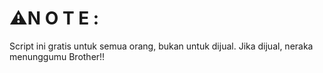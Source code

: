 # ⚠️N O T E :
Script ini gratis untuk semua orang, bukan untuk dijual. Jika dijual, neraka menunggumu Brother!!
